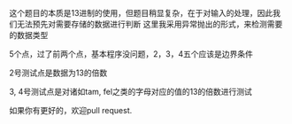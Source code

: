 这个题目的本质是13进制的使用，但题目稍显复杂，在于对输入的处理，因此我们无法预先对需要存储的数据进行判断
这里我采用异常抛出的形式，来检测需要的数据类型

5个点，过了前两个点，基本程序没问题，2，3，4五个应该是边界条件

2号测试点是数据为13的倍数

3, 4号测试点是对诸如tam, fel之类的字母对应的值的13的倍数进行测试

如果你有更好的，欢迎pull request.